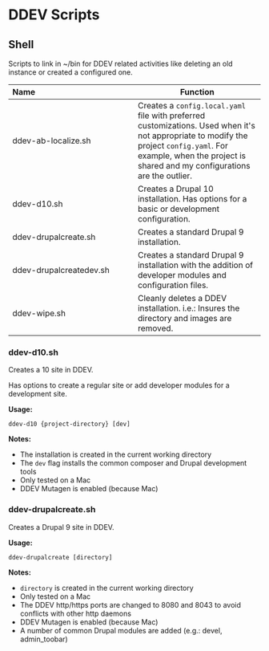 # DDEV Scripts

## Shell

Scripts to link in ~/bin for DDEV related activities like deleting an old instance or created a configured one.

| Name&nbsp;&nbsp;&nbsp;&nbsp;&nbsp;&nbsp;&nbsp;&nbsp;&nbsp;&nbsp;&nbsp;&nbsp;&nbsp;&nbsp;&nbsp;&nbsp;&nbsp;&nbsp;&nbsp;&nbsp;&nbsp;&nbsp;&nbsp;&nbsp;&nbsp;&nbsp;&nbsp;&nbsp;&nbsp;&nbsp;&nbsp;&nbsp;&nbsp;&nbsp;&nbsp;&nbsp;&nbsp;&nbsp;&nbsp;&nbsp;&nbsp;&nbsp;&nbsp;&nbsp;| Function |
|:--------------------|-------|
| ddev-ab-localize.sh | Creates a `config.local.yaml` file with preferred customizations. Used when it's not appropriate to modify the project `config.yaml`. For example, when the project is shared and my configurations are the outlier. |
| ddev-d10.sh | Creates a Drupal 10 installation. Has options for a basic or development configuration. |
| ddev-drupalcreate.sh | Creates a standard Drupal 9 installation. |
| ddev-drupalcreatedev.sh | Creates a standard Drupal 9 installation with the addition of developer modules and configuration files. |
| ddev-wipe.sh | Cleanly deletes a DDEV installation. i.e.: Insures the directory and images are removed. |

### ddev-d10.sh

Creates a 10 site in DDEV. 

Has options to create a regular site or add developer modules for a development site.

**Usage:**

`ddev-d10 {project-directory} [dev]`

**Notes:**

- The installation is created in the current working directory
- The `dev` flag installs the common composer and Drupal development tools 
- Only tested on a Mac
- DDEV Mutagen is enabled (because Mac)


### ddev-drupalcreate.sh

Creates a Drupal 9 site in DDEV.

**Usage:**

`ddev-drupalcreate [directory]`

**Notes:**

- `directory` is created in the current working directory
- Only tested on a Mac
- The DDEV http/https ports are changed to 8080 and 8043 to avoid conflicts with other http daemons
- DDEV Mutagen is enabled (because Mac)
- A number of common Drupal modules are added (e.g.: devel, admin_toobar)
